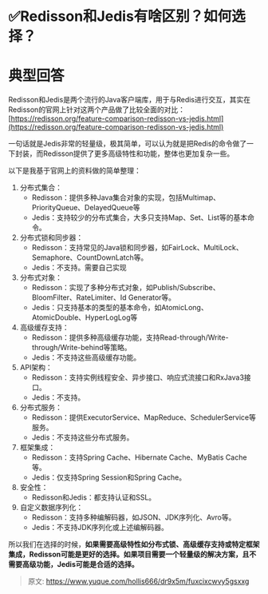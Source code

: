 # ✅Redisson和Jedis有啥区别？如何选择？


# 典型回答

Redisson和Jedis是两个流行的Java客户端库，用于与Redis进行交互，其实在Redisson的官网上针对这两个产品做了比较全面的对比：[https://redisson.org/feature-comparison-redisson-vs-jedis.html](https://redisson.org/feature-comparison-redisson-vs-jedis.html)

一句话就是Jedis非常的轻量级，极其简单，可以认为就是把Redis的命令做了一下封装，而Redisson提供了更多高级特性和功能，整体也更加复杂一些。

以下是我基于官网上的资料做的简单整理：

1. 分布式集合：
   - Redisson：提供多种Java集合对象的实现，包括Multimap、PriorityQueue、DelayedQueue等
   - Jedis：支持较少的分布式集合，大多只支持Map、Set、List等的基本命令。
2. 分布式锁和同步器：
   - Redisson：支持常见的Java锁和同步器，如FairLock、MultiLock、Semaphore、CountDownLatch等。
   - Jedis：不支持。需要自己实现
3. 分布式对象：
   - Redisson：实现了多种分布式对象，如Publish/Subscribe、BloomFilter、RateLimiter、Id Generator等。
   - Jedis：只支持基本的类型的基本命令，如AtomicLong、AtomicDouble、HyperLogLog等
4. 高级缓存支持：
   - Redisson：提供多种高级缓存功能，支持Read-through/Write-through/Write-behind等策略。
   - Jedis：不支持这些高级缓存功能。
5. API架构：
   - Redisson：支持实例线程安全、异步接口、响应式流接口和RxJava3接口。
   - Jedis：不支持。
6. 分布式服务：
   - Redisson：提供ExecutorService、MapReduce、SchedulerService等服务。
   - Jedis：不支持这些分布式服务。
7. 框架集成：
   - Redisson：支持Spring Cache、Hibernate Cache、MyBatis Cache等。
   - Jedis：仅支持Spring Session和Spring Cache。
8. 安全性：
   - Redisson和Jedis：都支持认证和SSL。
9. 自定义数据序列化：
   - Redisson：支持多种编解码器，如JSON、JDK序列化、Avro等。
   - Jedis：不支持JDK序列化或上述编解码器。

所以我们在选择的时候，**如果需要高级特性如分布式锁、高级缓存支持或特定框架集成，Redisson可能是更好的选择。如果项目需要一个轻量级的解决方案，且不需要高级功能，Jedis可能是合适的选择。**


> 原文: <https://www.yuque.com/hollis666/dr9x5m/fuxcixcwvy5gsxxg>